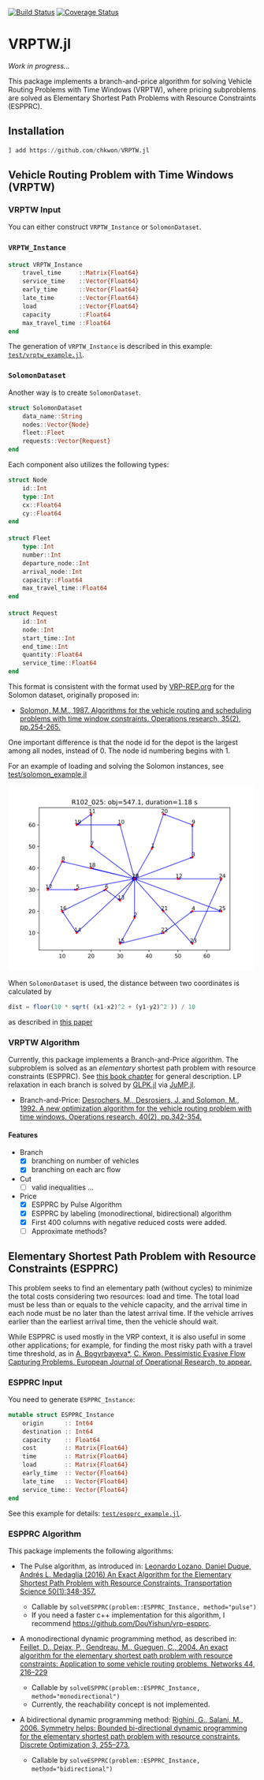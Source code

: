 [![Build Status](https://travis-ci.org/chkwon/VRPTW.jl.svg?branch=master)](https://travis-ci.org/chkwon/VRPTW.jl)
[![Coverage Status](https://coveralls.io/repos/github/chkwon/VRPTW.jl/badge.svg?branch=master)](https://coveralls.io/github/chkwon/VRPTW.jl?branch=master)

# VRPTW.jl

*Work in progress...*

This package implements a branch-and-price algorithm for solving Vehicle Routing Problems with Time Windows (VRPTW), where pricing subproblems are solved as Elementary Shortest Path Problems with Resource Constraints (ESPPRC).


## Installation

```julia
] add https://github.com/chkwon/VRPTW.jl
```


## Vehicle Routing Problem with Time Windows (VRPTW)

### VRPTW Input 

You can either construct `VRPTW_Instance` or `SolomonDataset`.

### `VRPTW_Instance`

```julia
struct VRPTW_Instance
    travel_time     ::Matrix{Float64}
    service_time    ::Vector{Float64}
    early_time      ::Vector{Float64}
    late_time       ::Vector{Float64}
    load            ::Vector{Float64}
    capacity        ::Float64
    max_travel_time ::Float64
end
```
The generation of `VRPTW_Instance` is described in this example: [`test/vrptw_example.jl`](https://github.com/chkwon/VRPTW.jl/blob/master/test/vrptw_example.jl).

### `SolomonDataset`

Another way is to create `SolomonDataset`.
```julia
struct SolomonDataset
    data_name::String
    nodes::Vector{Node}
    fleet::Fleet
    requests::Vector{Request}
end
```
Each component also utilizes the following types:
```julia
struct Node
    id::Int
    type::Int
    cx::Float64
    cy::Float64
end

struct Fleet 
    type::Int
    number::Int
    departure_node::Int
    arrival_node::Int
    capacity::Float64
    max_travel_time::Float64
end

struct Request
    id::Int
    node::Int
    start_time::Int
    end_time::Int
    quantity::Float64
    service_time::Float64
end
```

This format is consistent with the format used by [VRP-REP.org](http://www.vrp-rep.org/search.html?slug=solomon) for the Solomon dataset, originally proposed in:

- [Solomon, M.M., 1987. Algorithms for the vehicle routing and scheduling problems with time window constraints. Operations research, 35(2), pp.254-265.](https://doi.org/10.1287/opre.35.2.254)

One important difference is that the node id for the depot is the largest among all nodes, instead of 0. The node id numbering begins with 1.

For an example of loading and solving the Solomon instances, see [test/solomon_example.jl](https://github.com/chkwon/VRPTW.jl/blob/master/test/solomon_example.jl) 

<img src="https://github.com/chkwon/VRPTW.jl/raw/master/R102_025.png" width=500>


When `SolomonDataset` is used, the distance between two coordinates is calculated by
```julia
dist = floor(10 * sqrt( (x1-x2)^2 + (y1-y2)^2 )) / 10
```
as described in [this paper](https://doi.org/10.1287/trsc.33.1.101)




### VRPTW Algorithm 

Currently, this package implements a Branch-and-Price algorithm. The subproblem is solved as an *elementary* shortest path problem with resource constraints (ESPPRC). See [this book chapter](https://epubs.siam.org/doi/10.1137/1.9781611973594.ch5) for general description. LP relaxation in each branch is solved by [GLPK.jl](https://github.com/jump-dev/GLPK.jl) via [JuMP.jl](https://github.com/jump-dev/JuMP.jl). 

- Branch-and-Price: [Desrochers, M., Desrosiers, J. and Solomon, M., 1992. A new optimization algorithm for the vehicle routing problem with time windows. Operations research, 40(2), pp.342-354.](https://doi.org/10.1287/opre.40.2.342)

#### Features
* Branch
  - [x] branching on number of vehicles
  - [x] branching on each arc flow

* Cut
  - [ ] valid inequalities ... 

* Price
  - [x] ESPPRC by Pulse Algorithm
  - [x] ESPPRC by labeling (monodirectional, bidirectional) algorithm
  - [x] First 400 columns with negative reduced costs were added. 
  - [ ] Approximate methods? 

## Elementary Shortest Path Problem with Resource Constraints (ESPPRC)

This problem seeks to find an elementary path (without cycles) to minimize the total costs considering two resources: load and time. The total load must be less than or equals to the vehicle capacity, and the arrival time in each node must be no later than the latest arrival time. If the vehicle arrives earlier than the earliest arrival time, then the vehicle should wait.

While ESPPRC is used mostly in the VRP context, it is also useful in some other applications; for example, for finding the most risky path with a travel time threshold, as in [A. Bogyrbayeva*, C. Kwon. Pessimistic Evasive Flow Capturing Problems. European Journal of Operational Research, to appear.](https://www.chkwon.net/papers/bogyrbayeva_pessimistic.pdf)

### ESPPRC Input 

You need to generate `ESPPRC_Instance`:
```julia
mutable struct ESPPRC_Instance
    origin      :: Int64
    destination :: Int64
    capacity    :: Float64
    cost        :: Matrix{Float64}
    time        :: Matrix{Float64}
    load        :: Matrix{Float64}
    early_time  :: Vector{Float64}
    late_time   :: Vector{Float64}
    service_time:: Vector{Float64}
end
```

See this example for details: [`test/espprc_example.jl`](https://github.com/chkwon/VRPTW.jl/blob/master/test/espprc_example.jl).

### ESPPRC Algorithm

This package implements the following algorithms:

- The Pulse algorithm, as introduced in: [Leonardo Lozano, Daniel Duque, Andrés L. Medaglia (2016) An Exact Algorithm for the Elementary Shortest Path Problem with Resource Constraints. Transportation Science 50(1):348-357.](https://doi.org/10.1287/trsc.2014.0582)

  - Callable by `solveESPPRC(problem::ESPPRC_Instance, method="pulse")`
  - If you need a faster c++ implementation for this algorithm, I recommend https://github.com/DouYishun/vrp-espprc.

- A monodirectional dynamic programming method, as described in: [Feillet, D., Dejax, P., Gendreau, M., Gueguen, C., 2004. An exact algorithm for the elementary shortest path problem with resource constraints: Application to some vehicle routing problems. Networks 44, 216–229](https://doi.org/10.1002/net.20033)
  - Callable by `solveESPPRC(problem::ESPPRC_Instance, method="monodirectional")`
  - Currently, the reachability concept is not implemented.

- A bidirectional dynamic programming method: [Righini, G., Salani, M., 2006. Symmetry helps: Bounded bi-directional dynamic programming for the elementary shortest path problem with resource constraints. Discrete Optimization 3, 255–273.](https://doi.org/10.1016/j.disopt.2006.05.007)
  - Callable by `solveESPPRC(problem::ESPPRC_Instance, method="bidirectional")`

